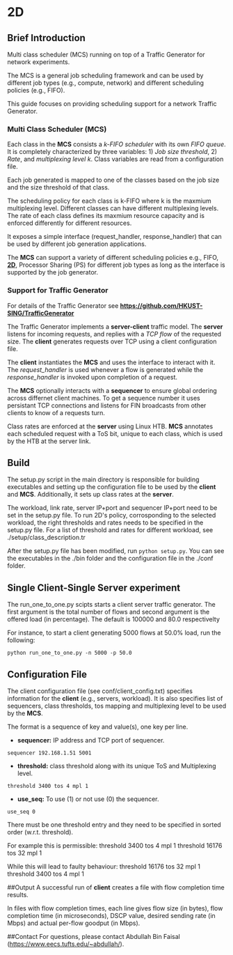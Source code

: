 # 2D
## Brief Introduction
Multi class scheduler (MCS) running on top of a Traffic Generator for network experiments.

The MCS is a general job scheduling framework and can be used by different job types (e.g., compute, network) and different scheduling policies (e.g., FIFO).

This guide focuses on providing scheduling support for a network Traffic Generator.

### Multi Class Scheduler (MCS)
Each class in the **MCS** consists a *k-FIFO scheduler* with its own *FIFO queue*.
It is completely characterized by three variables: 1) *Job size threshold*, 2) *Rate*, and *multiplexing level k*.
Class variables are read from a configuration file.

Each job generated is mapped to one of the classes
based on the job size and the size threshold of that class.

The scheduling policy for each class is k-FIFO where k is the maxmium multiplexing level. Different classes can have different multiplexing levels. The rate of each class defines its maxmium resource capacity and is enforced differently for different resources.

It exposes a simple interface (request_handler, response_handler) that can be used by different job generation applications. 

The **MCS** can support a variety of different scheduling policies e.g., FIFO, **[2D](https://dl.acm.org/citation.cfm?id=3281429)**, Processor Sharing (PS) for different job types as long as the interface is supported by the job generator.


### Support for Traffic Generator
For details of the Traffic Generator see **https://github.com/HKUST-SING/TrafficGenerator**

The Traffic Generator implements a **server-client** traffic model.
The **server** listens for incoming requests, and replies with a *TCP flow* of the requested size.
The **client** generates requests over TCP using a client configuration file.

The **client** instantiates the **MCS** and uses the interface to interact with it. The *request_handler* is used whenever a flow is generated while the *response_handler* is invoked upon completion of a request.

The **MCS** optionally interacts with a **sequencer** to ensure global ordering across differnet client machines. To get a sequence number it uses persistant TCP connections and listens for FIN broadcasts from other clients to know of a requests turn. 

Class rates are enforced at the **server** using Linux HTB.
**MCS** annotates each scheduled request with a ToS bit, unique to each class, which is used by the HTB at the server link.

## Build
The setup.py script in the main directory is responsible for building executables and setting up the configuration file to be used by the **client** and **MCS**. Additionally, it sets up class rates at the **server**.

The workload, link rate, server IP+port and sequencer IP+port need to be set in the setup.py file.
To run 2D's policy, corrosponding to the selected workload, the right thresholds and rates needs to be specified in the setup.py file. For a list of threshold and rates for different workload, see ./setup/class_description.tr

After the setup.py file has been modified, run ```python setup.py```.
You can see the executables in the ./bin folder and the configuration file in the ./conf folder. 


## Single Client-Single Server experiment

The run_one_to_one.py scipts starts a client server traffic generator.
The first argument is the total number of flows and second argument is the offered load (in percentage).
The default is 100000 and 80.0 respectivelty

For instance, to start a client generating 5000 flows at 50.0% load, run the following:

```
python run_one_to_one.py -n 5000 -p 50.0
```

## Configuration File
The client configuration file (see conf/client_config.txt) specifies information for the **client** (e.g., servers, workload).
It is also specifies list of sequencers, class thresholds, tos mapping and multiplexing level to be used by the **MCS**.

The format is a sequence of key and value(s), one key per line.

* **sequencer:** IP address and TCP port of sequencer.
```
sequencer 192.168.1.51 5001
```

* **threshold:** class threshold along with its unique ToS and Multiplexing level.
```
threshold 3400 tos 4 mpl 1
```

* **use_seq:** To use (1) or not use (0) the sequencer.
```
use_seq 0
```
There must be one threshold entry and they need to be specified in sorted order (w.r.t. threshold).

For example this is permissible:
threshold 3400 tos 4 mpl 1
threshold 16176 tos 32 mpl 1

While this will lead to faulty behaviour:
threshold 16176 tos 32 mpl 1
threshold 3400 tos 4 mpl 1

##Output
A successful run of **client** creates a file with flow completion time results.

In files with flow completion times, each line gives flow size (in bytes), flow completion time (in microseconds), DSCP value, desired sending rate (in Mbps) and actual per-flow goodput (in Mbps). 

##Contact
For questions, please contact Abdullah Bin Faisal (https://www.eecs.tufts.edu/~abdullah/).


